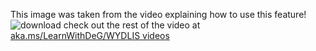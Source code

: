 This image was taken from the video explaining how to use this feature!
![download](https://user-images.githubusercontent.com/94438246/143027380-a2ae01e6-9347-4ce3-9495-ea993e2e696d.jpg)
check out the rest of the video at [aka.ms/LearnWithDeG/WYDLIS videos](http://aka.ms/LearnWithDrG/WYDLIS_videos)
